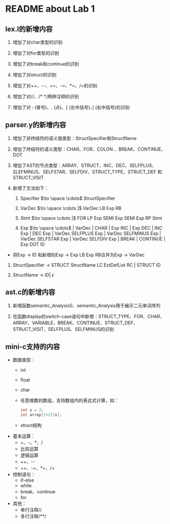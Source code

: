 # README about Lab 1

## lex.l的新增内容

1. 增加了对char类型的识别

2. 增加了对for类型的识别

3. 增加了对break和continue的识别

4. 增加了对struct的识别

5. 增加了对++、--、+=、-=、*=、/=的识别

6. 增加了对//、/* */两种注释的识别

7. 增加了对 : (冒号)、. (点)、[ (左中括号)、] (右中括号)的识别

    

## parser.y的新增内容

1. 增加了非终结符的语义值类型：StructSpecifier和StructName
2. 增加了终结符的语义类型：CHAR、FOR、COLON 、BREAK、CONTINUE、DOT
3. 增加了AST的节点类型：ARRAY、STRUCT、INC、DEC、SELFPLUS、SLEFMINUS、SELFSTAR、SELFDIV、STRUCT_TYPE、STRUCT_DEF 和 STRUCT_VISIT

4. 新增了文法如下：

    1. Specifier $\to \space \cdots$  StructSpecifier

    2. VarDec $\to \space \cdots |$ VarDec LB Exp RB

    3. Stmt $\to \space \cdots |$ FOR LP Exp SEMI Exp SEMI Exp RP Stmt

    4. Exp $\to \space \cdots$ | VarDec | CHAR | Exp INC | Exp DEC | INC Exp | DEC Exp | VarDec SELFPLUS Exp | VarDec SELFMINUS Exp |  VarDec SELFSTAR Exp |  VarDec SELFDIV Exp | BREAK | CONTINUE | Exp DOT ID 
       
* 将Exp $\to$ ID 和新增的Exp $\to$ Exp LB Exp RB合并为Exp $\to$ VarDec
       
1. StructSpecifier $\to$ STRUCT StructName LC ExtDefList RC | STRUCT ID
    
2. StructName $\to$ ID| $\epsilon$
    
        

## ast.c的新增内容

1. 新增函数semantic_Analysis0、semantic_Analysis用于展示二元单词序列

2. 在函数display的switch-case语句中新增：STRUCT_TYPE、FOR、CHAR、ARRAY、VARIABLE、BREAK、CONTINUE、STRUCT_DEF、STRUCT_VISIT、SELFPLUS、SELFMINUS的识别

   
## mini-c支持的内容

* 数据类型：
    * int
    
    * float
    
    * char
    
    * 任意维数的数组，支持数组内的表达式计算，如：
    
        ```c
        int x = 3;
        int array[1+2][x];
        ```
    
    * struct结构
* 基本运算：
    * +、-、*、/
    * 比较运算
    * 逻辑运算
    * ++、--
    * +=、-=、*=、/=
* 控制语句：
    * if-else
    * while
    * break、continue
    * for
* 其他：
    * 单行注释//
    * 多行注释/**/